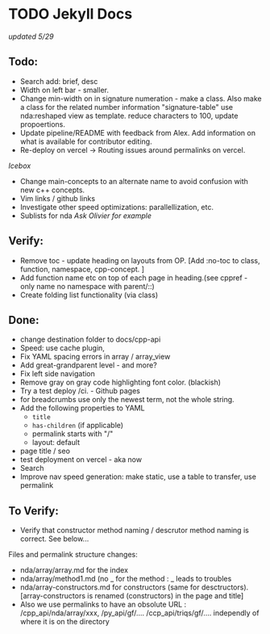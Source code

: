 # TODO Jekyll Docs

_updated 5/29_

## Todo:
- Search add: brief, desc
- Width on left bar - smaller.
- Change min-width on <td> in signature numeration - make a class. Also make a class for the related number information "signature-table"
use nda:reshaped view as template. reduce characters to 100, update propoertions.
- Update pipeline/README with feedback from Alex. Add information on what is available for contributor editing.
- Re-deploy on vercel -> Routing issues around permalinks on vercel.

_Icebox_
- Change main-concepts to an alternate name to avoid confusion with new c++ concepts.
- Vim links / github links
- Investigate other speed optimizations: parallellization, etc.
- Sublists for nda _Ask Olivier for example_

## Verify:
- Remove toc - update heading on layouts from OP. [Add :no-toc to class, function, namespace, cpp-concept. ]
- Add function name etc on top of each page in heading.(see cppref - only name no namespace with parent/::)
- Create folding list functionality (via class)

## Done:

- change destination folder to docs/cpp-api
- Speed: use cache plugin,
- Fix YAML spacing errors in array / array_view
- Add great-grandparent level - and more?
- Fix left side navigation
- Remove gray on gray code highlighting font color. (blackish)
-  Try a test deploy /ci. - Github pages
-  for breadcrumbs use only the newest term, not the whole string.
-  Add the following properties to YAML
      - `title`
      - `has-children` (if applicable)
      -  permalink starts with "/"
      - layout: default
- page title / seo
- test deployment on vercel - aka now
- Search
- Improve nav speed generation: make static, use a table to transfer, use permalink



## To Verify:

- Verify that constructor method naming / descrutor method naming is correct. See below...

Files and permalink structure changes:

- nda/array/array.md for the index
- nda/array/method1.md (no _ for the method : _ leads to troubles
- nda/array-constructors.md for constructors (same for desctructors).
  [array-constructors is renamed (constructors) in the page and title]
- Also we use permalinks to have an obsolute URL :
  /cpp_api/nda/array/xxx, /py_api/gf/…. /ccp_api/triqs/gf/…. independly of where it is on the directory